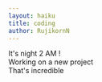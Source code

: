 ```yaml
---
layout: haiku
title: coding
author: RujikornN
---
```


It's night 2 AM !<br>
Working on a new project<br>
That's incredible<br>
